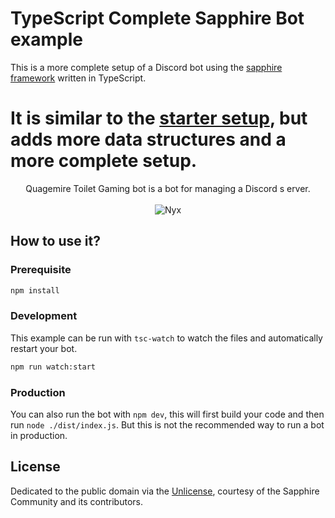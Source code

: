 # TypeScript Complete Sapphire Bot example

This is a more complete setup of a Discord bot using the [sapphire framework][sapphire] written in TypeScript.

It is similar to the [starter setup](../with-typescript-starter/), but adds more data structures and a more complete setup.
=======
<p align="center">
  Quagemire Toilet Gaming bot is a bot for managing a Discord s erver.
  <br>
  <br>
  <img alt="Nyx" src="https://media.discordapp.net/attachments/927015758221967400/966470306724212736/squidwardpointlaughLOL.png"/>
</p>


## How to use it?

### Prerequisite

```sh
npm install
```

### Development

This example can be run with `tsc-watch` to watch the files and automatically restart your bot.

```sh
npm run watch:start
```

### Production

You can also run the bot with `npm dev`, this will first build your code and then run `node ./dist/index.js`. But this is not the recommended way to run a bot in production.

## License

Dedicated to the public domain via the [Unlicense], courtesy of the Sapphire Community and its contributors.

[sapphire]: https://github.com/sapphiredev/framework
[unlicense]: https://github.com/sapphiredev/examples/blob/main/LICENSE.md
